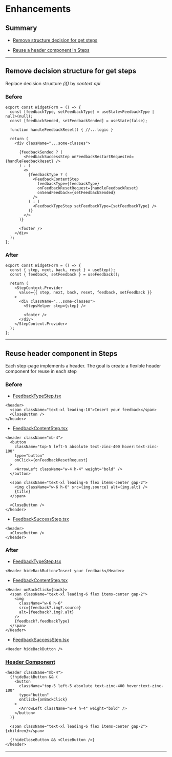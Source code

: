 # Enhancements

## Summary

- [Remove structure decision for get steps](#remove-structure-decision-for-get-steps)

- [Reuse a header component in Steps](#reuse-header-component-in-steps)

---

## Remove decision structure for get steps

Replace decision structure _(if)_ by _context api_

### **Before**

```tsx
export const WidgetForm = () => {
  const [feedbackType, setFeedbackType] = useState<FeedbackType | null>(null);
  const [feedbackSended, setFeedbackSended] = useState(false);

  function handleFeedbackReset() { //...logic }

  return (
    <div className="...some-classes">

      {feedbackSended ? (
        <FeedbackSuccessStep onFeedbackRestartRequested={handleFeedbackReset} />
      ) : (
        <>
          {feedbackType ? (
            <FeedbackContentStep
              feedbackType={feedbackType}
              onFeedbackResetRequest={handleFeedbackReset}
              onSendFeedback={setFeedbackSended}
            />
          ) : (
            <FeedbackTypeStep setFeedbackType={setFeedbackType} />
          )}
        </>
      )}

      <footer />
    </div>
  );
};
```

### **After**

```tsx
export const WidgetForm = () => {
  const { step, next, back, reset } = useStep();
  const { feedback, setFeedback } = useFeedback();

  return (
    <StepContext.Provider
      value={{ step, next, back, reset, feedback, setFeedback }}
    >
      <div className="...some-classes">
        <StepsHelper step={step} />

        <footer />
      </div>
    </StepContext.Provider>
  );
};
```

---

## Reuse header component in Steps

Each step-page implements a header. The goal is create a flexible header component for reuse in each step

### **Before**

- [FeedbackTypeStep.tsx](../src/Widgets/WidgetForm/Steps/FeedbackTypeStep.tsx)

```tsx
<header>
  <span className="text-xl leading-10">Insert your feedback</span>
  <CloseButton />
</header>
```

- [FeedbackContentStep.tsx](../src/Widgets/WidgetForm/Steps/FeedbackContentStep.tsx)

```tsx
<header className="mb-4">
  <button
    className="top-5 left-5 absolute text-zinc-400 hover:text-zinc-100"
    type="button"
    onClick={onFeedbackResetRequest}
  >
    <ArrowLeft className="w-4 h-4" weight="bold" />
  </button>

  <span className="text-xl leading-6 flex items-center gap-2">
    <img className="w-6 h-6" src={img.source} alt={img.alt} />
    {title}
  </span>

  <CloseButton />
</header>
```

- [FeedbackSuccessStep.tsx](../src/Widgets/WidgetForm/Steps/FeedbackSuccessStep.tsx)

```tsx
<header>
  <CloseButton />
</header>
```

### **After**

- [FeedbackTypeStep.tsx](../src/Widgets/WidgetForm/Steps/FeedbackTypeStep.tsx)

```tsx
<Header hideBackButton>Insert your feedback</Header>
```

- [FeedbackContentStep.tsx](../src/Widgets/WidgetForm/Steps/FeedbackContentStep.tsx)

```tsx
<Header onBackClick={back}>
  <span className="text-xl leading-6 flex items-center gap-2">
    <img
      className="w-6 h-6"
      src={feedback?.img?.source}
      alt={feedback?.img?.alt}
    />
    {feedback?.feedbackType}
  </span>
</Header>
```

- [FeedbackSuccessStep.tsx](../src/Widgets/WidgetForm/Steps/FeedbackSuccessStep.tsx)

```tsx
<Header hideBackButton />
```

### [**Header Component**](../src/Widgets/WidgetForm/Steps/components/header/Header.tsx)

```tsx
<header className="mb-4">
  {!hideBackButton && (
    <button
      className="top-5 left-5 absolute text-zinc-400 hover:text-zinc-100"
      type="button"
      onClick={onBackClick}
    >
      <ArrowLeft className="w-4 h-4" weight="bold" />
    </button>
  )}

  <span className="text-xl leading-6 flex items-center gap-2">{children}</span>

  {!hideCloseButton && <CloseButton />}
</header>
```

---
